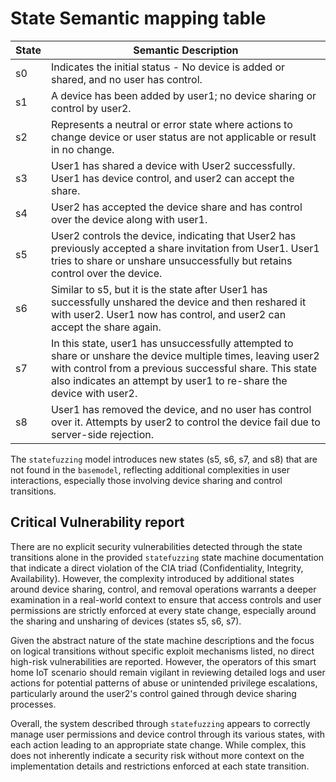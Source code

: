 # State Semantic mapping table

| State | Semantic Description |
|-------|----------------------|
| s0 | Indicates the initial status - No device is added or shared, and no user has control. |
| s1 | A device has been added by user1; no device sharing or control by user2. |
| s2 | Represents a neutral or error state where actions to change device or user status are not applicable or result in no change. |
| s3 | User1 has shared a device with User2 successfully. User1 has device control, and user2 can accept the share. |
| s4 | User2 has accepted the device share and has control over the device along with user1. |
| s5 | User2 controls the device, indicating that User2 has previously accepted a share invitation from User1. User1 tries to share or unshare unsuccessfully but retains control over the device. |
| s6 | Similar to s5, but it is the state after User1 has successfully unshared the device and then reshared it with user2. User1 now has control, and user2 can accept the share again. |
| s7 | In this state, user1 has unsuccessfully attempted to share or unshare the device multiple times, leaving user2 with control from a previous successful share. This state also indicates an attempt by user1 to re-share the device with user2. |
| s8 | User1 has removed the device, and no user has control over it. Attempts by user2 to control the device fail due to server-side rejection. |

The `statefuzzing` model introduces new states (s5, s6, s7, and s8) that are not found in the `basemodel`, reflecting additional complexities in user interactions, especially those involving device sharing and control transitions.

## Critical Vulnerability report
There are no explicit security vulnerabilities detected through the state transitions alone in the provided `statefuzzing` state machine documentation that indicate a direct violation of the CIA triad (Confidentiality, Integrity, Availability). However, the complexity introduced by additional states around device sharing, control, and removal operations warrants a deeper examination in a real-world context to ensure that access controls and user permissions are strictly enforced at every state change, especially around the sharing and unsharing of devices (states s5, s6, s7).

Given the abstract nature of the state machine descriptions and the focus on logical transitions without specific exploit mechanisms listed, no direct high-risk vulnerabilities are reported. However, the operators of this smart home IoT scenario should remain vigilant in reviewing detailed logs and user actions for potential patterns of abuse or unintended privilege escalations, particularly around the user2's control gained through device sharing processes.

Overall, the system described through `statefuzzing` appears to correctly manage user permissions and device control through its various states, with each action leading to an appropriate state change. While complex, this does not inherently indicate a security risk without more context on the implementation details and restrictions enforced at each state transition.